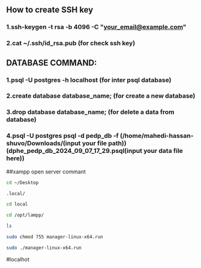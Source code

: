 ## How to create SSH key

### 1.ssh-keygen -t rsa -b 4096 -C "your_email@example.com"
### 2.cat ~/.ssh/id_rsa.pub (for check ssh key)

## DATABASE COMMAND:

### 1.psql -U postgres -h localhost (for inter psql database)
### 2.create database database_name; (for create a new database)
### 3.drop database database_name; (for delete a data from database)
### 4.psql -U postgres psql -d pedp_db -f (/home/mahedi-hassan-shuvo/Downloads/(input your file path))(dphe_pedp_db_2024_09_07_17_29.psql(input your data file here))


##xampp open server commant
```bash
cd ~/Desktop
```
```bash
.local/
```
```bash
cd local
```
```bash
cd /opt/lampp/
```
```bash
ls
```
```bash
sudo chmod 755 manager-linux-x64.run 

```
```bash
sudo ./manager-linux-x64.run 

```
#localhot
